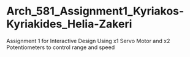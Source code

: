 # Arch_581_Assignment1_Kyriakos-Kyriakides_Helia-Zakeri
Assignment 1 for Interactive Design Using x1 Servo Motor and x2 Potentiometers to control range and speed
